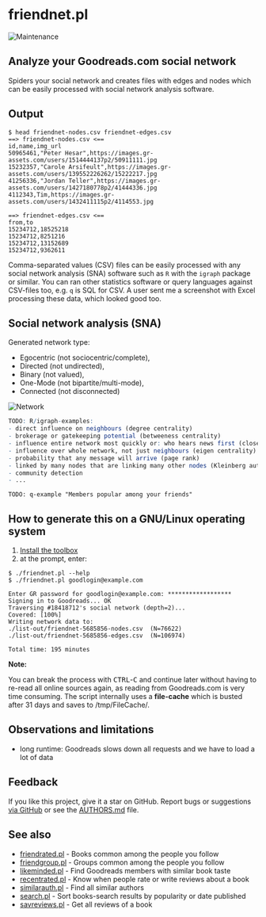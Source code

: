 # friendnet.pl

![Maintenance](https://img.shields.io/maintenance/yes/2022.svg)


## Analyze your Goodreads.com social network

Spiders your social network and creates files with edges and nodes which can be
easily processed with social network analysis software.


## Output

```console
$ head friendnet-nodes.csv friendnet-edges.csv
==> friendnet-nodes.csv <==
id,name,img_url
50965461,"Peter Hesar",https://images.gr-assets.com/users/1514444137p2/50911111.jpg
15232357,"Carole Arsifeult",https://images.gr-assets.com/users/139552226262/15222217.jpg
41256336,"Jordan Teller",https://images.gr-assets.com/users/1427180778p2/41444336.jpg
4112343,Tim,https://images.gr-assets.com/users/1432411115p2/4114553.jpg

==> friendnet-edges.csv <==
from,to
15234712,18525218
15234712,8251216
15234712,13152689
15234712,9362611
```

Comma-separated values (CSV) files can be easily processed with any social network 
analysis (SNA) software such as `R` with the `igraph` package or similar.
You can ran other statistics software or query languages against CSV-files too, 
e.g. `q` is SQL for CSV. 
A user sent me a screenshot with Excel processing these data, which looked good too.


## Social network analysis (SNA)

Generated network type: 
- Egocentric (not sociocentric/complete), 
- Directed   (not undirected), 
- Binary     (not valued), 
- One-Mode   (not bipartite/multi-mode), 
- Connected  (not disconnected)


![Network](img/friendnet.png?raw=true "Network")


```R
TODO: R/igraph-examples:
- direct influence on neighbours (degree centrality)
- brokerage or gatekeeping potential (betweeness centrality)
- influence entire network most quickly or: who hears news first (closeness centrality)
- influence over whole network, not just neighbours (eigen centrality)
- probability that any message will arrive (page rank)
- linked by many nodes that are linking many other nodes (Kleinberg authority score)
- community detection
- ...
```

```console
TODO: q-example "Members popular among your friends"
```


## How to generate this on a GNU/Linux operating system

1. [Install the toolbox](../README.md#Getting-started)
2. at the prompt, enter:

```console
$ ./friendnet.pl --help
$ ./friendnet.pl goodlogin@example.com

Enter GR password for goodlogin@example.com: ******************
Signing in to Goodreads... OK
Traversing #18418712's social network (depth=2)...
Covered: [100%]
Writing network data to: 
./list-out/friendnet-5685856-nodes.csv  (N=76622)
./list-out/friendnet-5685856-edges.csv  (N=106974)

Total time: 195 minutes
```

**Note:**

You can break the process with <kbd>CTRL</kbd>-<kbd>C</kbd> and continue later
without having to re-read all online sources again, as reading from
Goodreads.com is very time consuming.  The script internally uses a
**file-cache** which is busted after 31 days and saves to /tmp/FileCache/.



## Observations and limitations

- long runtime: Goodreads slows down all requests and we have to load a lot of data



## Feedback

If you like this project, give it a star on GitHub.
Report bugs or suggestions [via GitHub](https://github.com/andre-st/goodreads-toolbox/issues) 
or see the [AUTHORS.md](../AUTHORS.md) file.


## See also

- [friendrated.pl](friendrated.md) - Books common among the people you follow
- [friendgroup.pl](friendgroup.md) - Groups common among the people you follow
- [likeminded.pl](likeminded.md)   - Find Goodreads members with similar book taste
- [recentrated.pl](recentrated.md) - Know when people rate or write reviews about a book
- [similarauth.pl](similarauth.md) - Find all similar authors
- [search.pl](search.md)           - Sort books-search results by popularity or date published
- [savreviews.pl](savreviews.md)   - Get all reviews of a book


